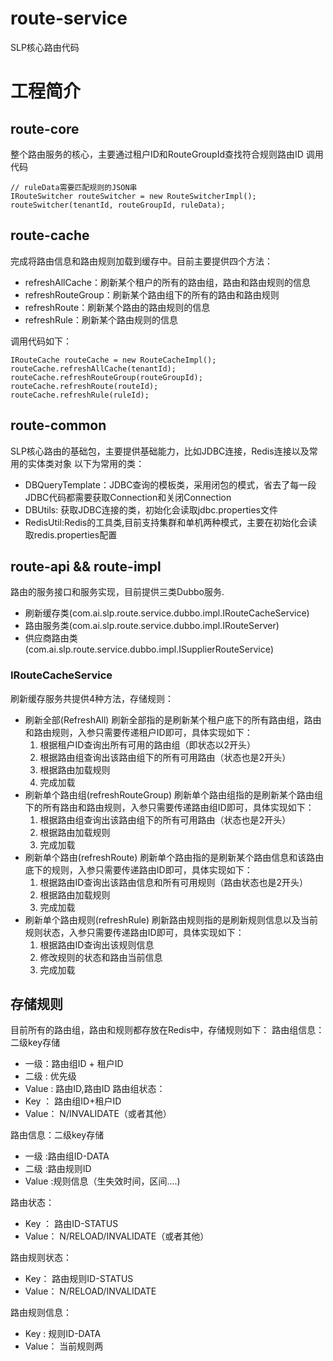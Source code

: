 # route-service
SLP核心路由代码

# 工程简介
## route-core
整个路由服务的核心，主要通过租户ID和RouteGroupId查找符合规则路由ID
调用代码

```
// ruleData需要匹配规则的JSON串
IRouteSwitcher routeSwitcher = new RouteSwitcherImpl();
routeSwitcher(tenantId, routeGroupId, ruleData);
```

## route-cache
完成将路由信息和路由规则加载到缓存中。目前主要提供四个方法：
* refreshAllCache：刷新某个租户的所有的路由组，路由和路由规则的信息
* refreshRouteGroup：刷新某个路由组下的所有的路由和路由规则
* refreshRoute：刷新某个路由的路由规则的信息
* refreshRule：刷新某个路由规则的信息

调用代码如下：
```
IRouteCache routeCache = new RouteCacheImpl();
routeCache.refreshAllCache(tenantId);
routeCache.refreshRouteGroup(routeGroupId);
routeCache.refreshRoute(routeId);
routeCache.refreshRule(ruleId);
```

## route-common
SLP核心路由的基础包，主要提供基础能力，比如JDBC连接，Redis连接以及常用的实体类对象
以下为常用的类：<br/>
* DBQueryTemplate：JDBC查询的模板类，采用闭包的模式，省去了每一段JDBC代码都需要获取Connection和关闭Connection
* DBUtils: 获取JDBC连接的类，初始化会读取jdbc.properties文件
* RedisUtil:Redis的工具类,目前支持集群和单机两种模式，主要在初始化会读取redis.properties配置

## route-api  && route-impl
路由的服务接口和服务实现，目前提供三类Dubbo服务.
* 刷新缓存类(com.ai.slp.route.service.dubbo.impl.IRouteCacheService)
* 路由服务类(com.ai.slp.route.service.dubbo.impl.IRouteServer)
* 供应商路由类(com.ai.slp.route.service.dubbo.impl.ISupplierRouteService)

### IRouteCacheService
刷新缓存服务共提供4种方法，存储规则：
* 刷新全部(RefreshAll)
    刷新全部指的是刷新某个租户底下的所有路由组，路由和路由规则，入参只需要传递租户ID即可，具体实现如下：
    1. 根据租户ID查询出所有可用的路由组（即状态以2开头）
    2. 根据路由组查询出该路由组下的所有可用路由（状态也是2开头）
    3. 根据路由加载规则
    4. 完成加载
* 刷新单个路由组(refreshRouteGroup)
    刷新单个路由组指的是刷新某个路由组下的所有路由和路由规则，入参只需要传递路由组ID即可，具体实现如下：
    1. 根据路由组查询出该路由组下的所有可用路由（状态也是2开头）
    2. 根据路由加载规则
    3. 完成加载
* 刷新单个路由(refreshRoute)
    刷新单个路由指的是刷新某个路由信息和该路由底下的规则，入参只需要传递路由ID即可，具体实现如下：
    1. 根据路由ID查询出该路由信息和所有可用规则（路由状态也是2开头）
    2. 根据路由加载规则
    3. 完成加载
* 刷新单个路由规则(refreshRule)
    刷新路由规则指的是刷新规则信息以及当前规则状态，入参只需要传递路由ID即可，具体实现如下：
    1. 根据路由ID查询出该规则信息
    2. 修改规则的状态和路由当前信息
    3. 完成加载




## 存储规则
目前所有的路由组，路由和规则都存放在Redis中，存储规则如下：
路由组信息： 二级key存储
- 一级：路由组ID + 租户ID
- 二级  : 优先级
- Value    : 路由ID,路由ID
路由组状态：
- Key ： 路由组ID+租户ID
- Value： N/INVALIDATE（或者其他）

路由信息：二级key存储
- 一级    :路由组ID-DATA
- 二级    :路由规则ID
- Value   :规则信息（生失效时间，区间....)

路由状态：
- Key ： 路由ID-STATUS
- Value： N/RELOAD/INVALIDATE（或者其他）

路由规则状态：
- Key： 路由规则ID-STATUS
- Value： N/RELOAD/INVALIDATE

路由规则信息：
- Key : 规则ID-DATA
- Value： 当前规则两